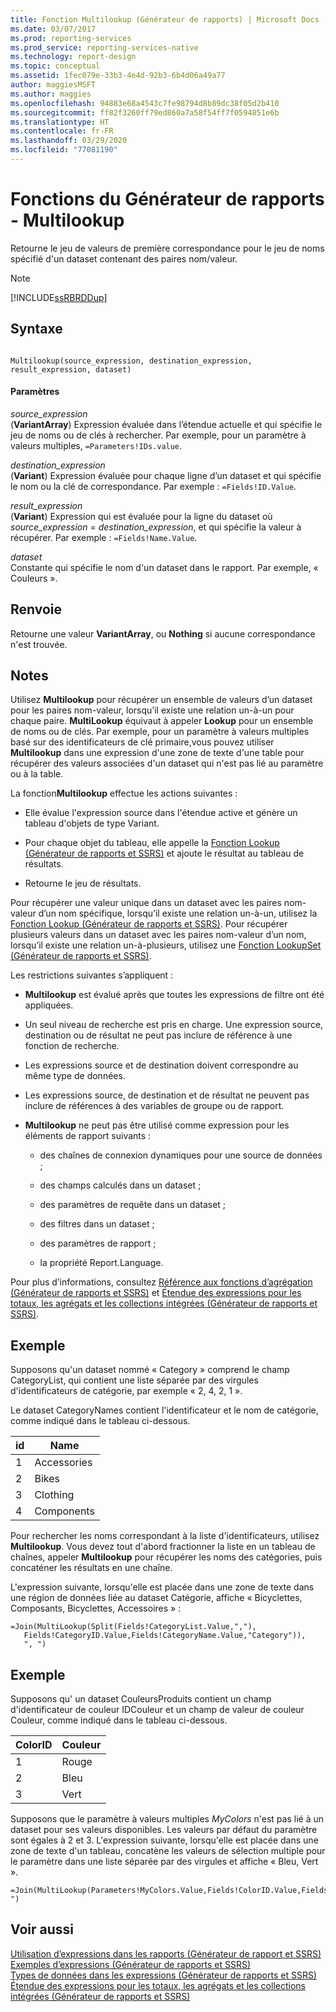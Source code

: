 ```yaml
---
title: Fonction Multilookup (Générateur de rapports) | Microsoft Docs
ms.date: 03/07/2017
ms.prod: reporting-services
ms.prod_service: reporting-services-native
ms.technology: report-design
ms.topic: conceptual
ms.assetid: 1fec079e-33b3-4e4d-92b3-6b4d06a49a77
author: maggiesMSFT
ms.author: maggies
ms.openlocfilehash: 94883e68a4543c7fe98794d8b89dc38f05d2b410
ms.sourcegitcommit: ff82f3260ff79ed860a7a58f54ff7f0594851e6b
ms.translationtype: HT
ms.contentlocale: fr-FR
ms.lasthandoff: 03/29/2020
ms.locfileid: "77081190"
---
```

# <a name="report-builder-functions---multilookup-function"></a>Fonctions du Générateur de rapports - Multilookup
  Retourne le jeu de valeurs de première correspondance pour le jeu de noms spécifié d'un dataset contenant des paires nom/valeur.  
  
> [!NOTE]  
>  [!INCLUDE[ssRBRDDup](../../includes/ssrbrddup-md.md)]  
  
## <a name="syntax"></a>Syntaxe  
  
```  
  
Multilookup(source_expression, destination_expression, result_expression, dataset)  
```  
  
#### <a name="parameters"></a>Paramètres  
 *source_expression*  
 (**VariantArray**) Expression évaluée dans l’étendue actuelle et qui spécifie le jeu de noms ou de clés à rechercher. Par exemple, pour un paramètre à valeurs multiples, `=Parameters!IDs.value`.  
  
 *destination_expression*  
 (**Variant**) Expression évaluée pour chaque ligne d’un dataset et qui spécifie le nom ou la clé de correspondance. Par exemple : `=Fields!ID.Value`.  
  
 *result_expression*  
 (**Variant**) Expression qui est évaluée pour la ligne du dataset où *source_expression* = *destination_expression*, et qui spécifie la valeur à récupérer. Par exemple : `=Fields!Name.Value`.  
  
 *dataset*  
 Constante qui spécifie le nom d'un dataset dans le rapport. Par exemple, « Couleurs ».  
  
## <a name="return"></a>Renvoie  
 Retourne une valeur **VariantArray**, ou **Nothing** si aucune correspondance n'est trouvée.  
  
## <a name="remarks"></a>Notes  
 Utilisez **Multilookup** pour récupérer un ensemble de valeurs d’un dataset pour les paires nom-valeur, lorsqu’il existe une relation un-à-un pour chaque paire. **MultiLookup** équivaut à appeler **Lookup** pour un ensemble de noms ou de clés. Par exemple, pour un paramètre à valeurs multiples basé sur des identificateurs de clé primaire,vous pouvez utiliser **Multilookup** dans une expression d'une zone de texte d'une table pour récupérer des valeurs associées d'un dataset qui n'est pas lié au paramètre ou à la table.  
  
 La fonction**Multilookup** effectue les actions suivantes :  
  
-   Elle évalue l'expression source dans l'étendue active et génère un tableau d'objets de type Variant.  
  
-   Pour chaque objet du tableau, elle appelle la [Fonction Lookup &#40;Générateur de rapports et SSRS&#41;](../../reporting-services/report-design/report-builder-functions-lookup-function.md) et ajoute le résultat au tableau de résultats.  
  
-   Retourne le jeu de résultats.  
  
 Pour récupérer une valeur unique dans un dataset avec les paires nom-valeur d’un nom spécifique, lorsqu’il existe une relation un-à-un, utilisez la [Fonction Lookup &#40;Générateur de rapports et SSRS&#41;](../../reporting-services/report-design/report-builder-functions-lookup-function.md). Pour récupérer plusieurs valeurs dans un dataset avec les paires nom-valeur d’un nom, lorsqu’il existe une relation un-à-plusieurs, utilisez une [Fonction LookupSet &#40;Générateur de rapports et SSRS&#41;](../../reporting-services/report-design/report-builder-functions-lookupset-function.md).  
  
 Les restrictions suivantes s’appliquent :  
  
-   **Multilookup** est évalué après que toutes les expressions de filtre ont été appliquées.  
  
-   Un seul niveau de recherche est pris en charge. Une expression source, destination ou de résultat ne peut pas inclure de référence à une fonction de recherche.  
  
-   Les expressions source et de destination doivent correspondre au même type de données.  
  
-   Les expressions source, de destination et de résultat ne peuvent pas inclure de références à des variables de groupe ou de rapport.  
  
-   **Multilookup** ne peut pas être utilisé comme expression pour les éléments de rapport suivants :  
  
    -   des chaînes de connexion dynamiques pour une source de données ;  
  
    -   des champs calculés dans un dataset ;  
  
    -   des paramètres de requête dans un dataset ;  
  
    -   des filtres dans un dataset ;  
  
    -   des paramètres de rapport ;  
  
    -   la propriété Report.Language.  
  
 Pour plus d’informations, consultez [Référence aux fonctions d’agrégation &#40;Générateur de rapports et SSRS&#41;](../../reporting-services/report-design/report-builder-functions-aggregate-functions-reference.md) et [Étendue des expressions pour les totaux, les agrégats et les collections intégrées &#40;Générateur de rapports et SSRS&#41;](../../reporting-services/report-design/expression-scope-for-totals-aggregates-and-built-in-collections.md).  
  
## <a name="example"></a>Exemple  
 Supposons qu'un dataset nommé « Category » comprend le champ CategoryList, qui contient une liste séparée par des virgules d'identificateurs de catégorie, par exemple « 2, 4, 2, 1 ».  
  
 Le dataset CategoryNames contient l'identificateur et le nom de catégorie, comme indiqué dans le tableau ci-dessous.  
  
|id|Name|  
|--------|----------|  
|1|Accessories|  
|2|Bikes|  
|3|Clothing|  
|4|Components|  
  
 Pour rechercher les noms correspondant à la liste d'identificateurs, utilisez **Multilookup**. Vous devez tout d'abord fractionner la liste en un tableau de chaînes, appeler **Multilookup** pour récupérer les noms des catégories, puis concaténer les résultats en une chaîne.  
  
 L'expression suivante, lorsqu'elle est placée dans une zone de texte dans une région de données liée au dataset Catégorie, affiche « Bicyclettes, Composants, Bicyclettes, Accessoires » :  
  
```  
=Join(MultiLookup(Split(Fields!CategoryList.Value,","),  
   Fields!CategoryID.Value,Fields!CategoryName.Value,"Category")),  
   ", ")  
```  
  
## <a name="example"></a>Exemple  
 Supposons qu' un dataset CouleursProduits contient un champ d'identificateur de couleur IDCouleur et un champ de valeur de couleur Couleur, comme indiqué dans le tableau ci-dessous.  
  
|ColorID|Couleur|  
|-------------|-----------|  
|1|Rouge|  
|2|Bleu|  
|3|Vert|  
  
 Supposons que le paramètre à valeurs multiples *MyColors* n'est pas lié à un dataset pour ses valeurs disponibles. Les valeurs par défaut du paramètre sont égales à 2 et 3. L'expression suivante, lorsqu'elle est placée dans une zone de texte d'un tableau, concatène les valeurs de sélection multiple pour le paramètre dans une liste séparée par des virgules et affiche « Bleu, Vert ».  
  
```  
=Join(MultiLookup(Parameters!MyColors.Value,Fields!ColorID.Value,Fields!Color.Value,"ProductColors"),", ")  
```  
  
## <a name="see-also"></a>Voir aussi  
 [Utilisation d’expressions dans les rapports &#40;Générateur de rapport et SSRS&#41;](../../reporting-services/report-design/expression-uses-in-reports-report-builder-and-ssrs.md)   
 [Exemples d’expressions &#40;Générateur de rapports et SSRS&#41;](../../reporting-services/report-design/expression-examples-report-builder-and-ssrs.md)   
 [Types de données dans les expressions &#40;Générateur de rapports et SSRS&#41;](../../reporting-services/report-design/data-types-in-expressions-report-builder-and-ssrs.md)   
 [Étendue des expressions pour les totaux, les agrégats et les collections intégrées &#40;Générateur de rapports et SSRS&#41;](../../reporting-services/report-design/expression-scope-for-totals-aggregates-and-built-in-collections.md)  
  
  

